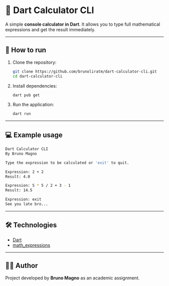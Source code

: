 # 🧮 Dart Calculator CLI

A simple **console calculator in Dart**.
It allows you to type full mathematical expressions and get the result immediately.

---

## 🚀 How to run

1. Clone the repository:

   ```bash
   git clone https://github.com/brunoliratm/dart-calculator-cli.git
   cd dart-calculator-cli
   ```

2. Install dependencies:

   ```bash
   dart pub get
   ```

3. Run the application:
   ```bash
   dart run
   ```

---

## 💻 Example usage

```bash
Dart Calculator CLI
By Bruno Magno

Type the expression to be calculated or 'exit' to quit.

Expression: 2 + 2
Result: 4.0

Expression: 5 * 5 / 2 + 3 - 1
Result: 14.5

Expression: exit
See you late bro...
```

---

## 🛠️ Technologies

- [Dart](https://dart.dev/)
- [math_expressions](https://pub.dev/packages/math_expressions)

---

## 👨‍🎓 Author

Project developed by **Bruno Magno** as an academic assignment.
